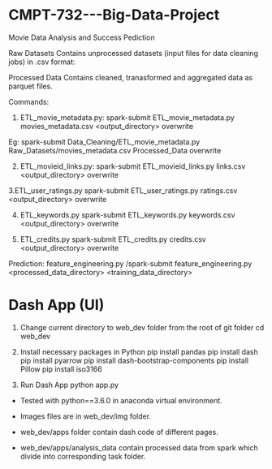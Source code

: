 # CMPT-732---Big-Data-Project
Movie Data Analysis and Success Pediction

Raw Datasets
Contains unprocessed datasets (input files for data cleaning jobs) in .csv format:

Processed Data
Contains cleaned, tranasformed and aggregated data as parquet files.

Commands: 
1. ETL_movie_metadata.py:
spark-submit ETL_movie_metadata.py movies_metadata.csv <output_directory> overwrite 

Eg: spark-submit Data_Cleaning/ETL_movie_metadata.py Raw_Datasets/movies_metadata.csv Processed_Data overwrite

2. ETL_movieid_links.py:
spark-submit ETL_movieid_links.py links.csv <output_directory> overwrite 

3.ETL_user_ratings.py
spark-submit ETL_user_ratings.py ratings.csv <output_directory> overwrite

4. ETL_keywords.py
spark-submit ETL_keywords.py keywords.csv <output_directory> overwrite 

5. ETL_credits.py
spark-submit ETL_credits.py credits.csv <output_directory> overwrite

Prediction:
feature_engineering.py
/spark-submit feature_engineering.py <processed_data_directory> <training_data_directory>

# Dash App (UI)

1. Change current directory to web_dev folder from the root of git folder
cd web_dev

2. Install necessary packages in Python
pip install pandas
pip install dash
pip install pyarrow
pip install dash-bootstrap-components
pip install Pillow
pip install iso3166

3. Run Dash App
python app.py

* Tested with python==3.6.0 in anaconda virtual environment.

* Images files are in web_dev/img folder.

* web_dev/apps folder contain dash code of different pages.

* web_dev/apps/analysis_data contain processed data from spark which divide into corresponding task folder.